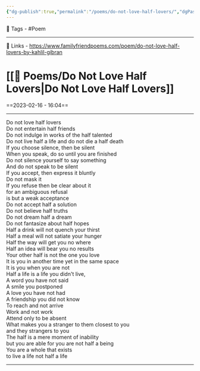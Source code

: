 ```yaml
---
{"dg-publish":true,"permalink":"/poems/do-not-love-half-lovers/","dgPassFrontmatter":true,"noteIcon":"3","created":"2023-11-14T21:08:39.485+05:30","updated":"2023-12-12T00:52:26.311+05:30"}
---
```



🧶 Tags - #Poem

---
🔗 Links - https://www.familyfriendpoems.com/poem/do-not-love-half-lovers-by-kahlil-gibran

# [[📜 Poems/Do Not Love Half Lovers\|Do Not Love Half Lovers]]
==2023-02-16 - 16:04==

---
Do not love half lovers  
Do not entertain half friends  
Do not indulge in works of the half talented  
Do not live half a life and do not die a half death  
If you choose silence, then be silent  
When you speak, do so until you are finished  
Do not silence yourself to say something  
And do not speak to be silent  
If you accept, then express it bluntly  
Do not mask it  
If you refuse then be clear about it  
for an ambiguous refusal  
is but a weak acceptance  
Do not accept half a solution  
Do not believe half truths  
Do not dream half a dream  
Do not fantasize about half hopes  
Half a drink will not quench your thirst  
Half a meal will not satiate your hunger  
Half the way will get you no where  
Half an idea will bear you no results  
Your other half is not the one you love  
It is you in another time yet in the same space  
It is you when you are not  
Half a life is a life you didn't live,  
A word you have not said  
A smile you postponed  
A love you have not had  
A friendship you did not know  
To reach and not arrive  
Work and not work  
Attend only to be absent  
What makes you a stranger to them closest to you  
and they strangers to you  
The half is a mere moment of inability  
but you are able for you are not half a being  
You are a whole that exists  
to live a life not half a life

---
